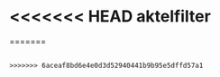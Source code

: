 <<<<<<< HEAD
aktelfilter
===========






<script type="text/javascript"> 
=======
#aktelfilter 
  Filter your json with aktel filter.
##HTML
```html
   <div class="frndLstng"> </div> 
```
##javascript
```javascript
   <script type="text/javascript"> 
>>>>>>> 6aceaf8bd6e4e0d3d52940441b9b95e5dffd57a1
    $(document).ready(function(){  
        $(".frndLstng").filter( 
                { 

                    friend_list : list ,
                    formPlaceholder : "Send this gift to upto 10 friends",
                    errorMsg : "You have already selected maximum friends",
                    // hideSelected_user : true
<<<<<<< HEAD
                    formAction : "post.html" , 
=======
                    //formAction : "post.html" , 
                    //selectLimit : 10 ,
										//friend_list : [] , 
										//pageSize : 10,
										//loader_more : 'cat_loader_more ldMre', 
										//btntext : "Share",
										//customformhtml : "" , 
										//formAction : "" , 
										//formPlaceholder : "",
										//errorMsg : "maximum selected" , 
										//hideSelected_user : false
>>>>>>> 6aceaf8bd6e4e0d3d52940441b9b95e5dffd57a1
                    
                } 
        ); 
    });
 
<<<<<<< HEAD
</script>
=======
  </script> 
```

>>>>>>> 6aceaf8bd6e4e0d3d52940441b9b95e5dffd57a1
